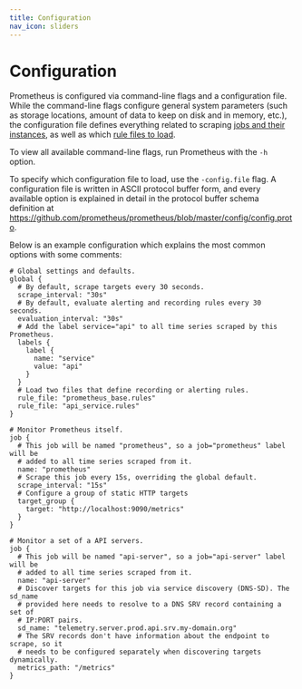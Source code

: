 ```yaml
---
title: Configuration
nav_icon: sliders
---
```


# Configuration

Prometheus is configured via command-line flags and a configuration file. While
the command-line flags configure general system parameters (such as storage
locations, amount of data to keep on disk and in memory, etc.), the
configuration file defines everything related to scraping [jobs and their
instances](/docs/concepts/jobs_instances/), as well as which [rule files to
load](/docs/querying/rules/#configuring-rules).

To view all available command-line flags, run Prometheus with the `-h` option.

To specify which configuration file to load, use the `-config.file` flag.
A configuration file is written in ASCII protocol buffer form, and every
available option is explained in detail in the protocol buffer schema
definition at
https://github.com/prometheus/prometheus/blob/master/config/config.proto.

Below is an example configuration which explains the most common options with
some comments:

```
# Global settings and defaults.
global {
  # By default, scrape targets every 30 seconds.
  scrape_interval: "30s"
  # By default, evaluate alerting and recording rules every 30 seconds.
  evaluation_interval: "30s"
  # Add the label service="api" to all time series scraped by this Prometheus.
  labels {
    label {
      name: "service"
      value: "api"
    }
  }
  # Load two files that define recording or alerting rules.
  rule_file: "prometheus_base.rules"
  rule_file: "api_service.rules"
}

# Monitor Prometheus itself.
job {
  # This job will be named "prometheus", so a job="prometheus" label will be
  # added to all time series scraped from it.
  name: "prometheus"
  # Scrape this job every 15s, overriding the global default.
  scrape_interval: "15s"
  # Configure a group of static HTTP targets
  target_group {
    target: "http://localhost:9090/metrics"
  }
}

# Monitor a set of a API servers.
job {
  # This job will be named "api-server", so a job="api-server" label will be
  # added to all time series scraped from it.
  name: "api-server"
  # Discover targets for this job via service discovery (DNS-SD). The sd_name
  # provided here needs to resolve to a DNS SRV record containing a set of
  # IP:PORT pairs.
  sd_name: "telemetry.server.prod.api.srv.my-domain.org"
  # The SRV records don't have information about the endpoint to scrape, so it
  # needs to be configured separately when discovering targets dynamically.
  metrics_path: "/metrics"
}
```
